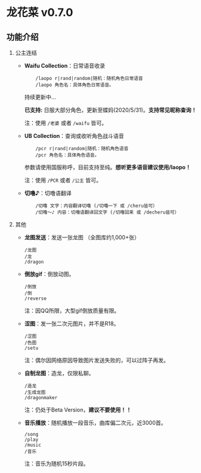 
# 龙花菜 v0.7.0

## 功能介绍

1. 公主连结

    - **Waifu Collection**：日常语音收录

        ```text
            /laopo r|rand|random|随机：随机角色日常语音
            /laopo 角色名：具体角色日常语音。
        ```

        持续更新中...

        **已支持:**  日服大部分角色，更新至蝶妈(2020/5/31)。**支持常见昵称查询！**

        注：使用 `/老婆` 或者 `/waifu` 皆可。

    - **UB Collection**：查询或收听角色战斗语音

        ```text
            /pcr r|rand|random|随机：随机角色语音
            /pcr 角色名：具体角色语音。
        ```

        参数请使用国服称呼，目前支持至纯。**想听更多语音建议使用/laopo！**

        注：使用 `/PCR` 或者 `/公主` 皆可。
        
	 - **切噜♪**：切噜语翻译

        ```text
            /切噜 文字：内容翻译切噜 (/切噜一下 或 /cheru皆可）
            /切噜～♪ 内容：切噜语翻译回文字 (/切噜回来 或 /decheru皆可）
        ```

2. 其他

    - **龙图发送**：发送一张龙图 （全图库约1,000+张）

        ```text
        /龙图
        /龙
        /dragon
        ```

    - **倒放gif**：倒放动图。

        ```text
        /倒放
        /倒
        /reverse
        ```

        注：因QQ所限，大型gif倒放质量有限。
        
	 - **涩图**：发一张二次元图片，并不是R18。

        ```text
        /涩图
        /色图
        /setu
        ```

        注：偶尔因网络原因导致图片发送失败的，可以过阵子再发。

    - **自制龙图**：造龙，仅限私聊。

        ```text
        /造龙
        /生成龙图
        /dragonmaker
        ```

        注：仍处于Beta Version，**建议不要使用！！**

    - **音乐播放**：随机播放一段音乐，曲库偏二次元，近3000首。

        ```text
        /song
        /play
        /music
        /音乐
        ```

        注：音乐为随机15秒片段。
